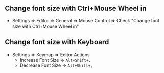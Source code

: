 ## Change font size with Ctrl+Mouse Wheel in
- Settings => Editor => General => Mouse Control => Check "Change font size with Ctrl+Mouse Wheel in"
## Change font size with Keyboard
- Settings => Keymap => Editor Actions
	- Increase Font Size => `Alt+Shift+.`
	- Decrease Font Size => `Alt+Shift+,`